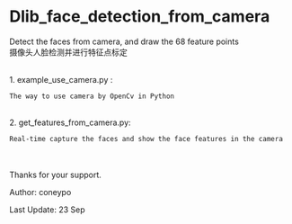 # Dlib_face_detection_from_camera
Detect the faces from camera, and draw the 68 feature points 
</br>
摄像头人脸检测并进行特征点标定


</br>
1. example_use_camera.py : 
	
	The way to use camera by OpenCv in Python 
</br>
2. get_features_from_camera.py: 
	
	Real-time capture the faces and show the face features in the camera	
</br>

</br>
Thanks for your support.

Author: coneypo

Last Update: 23 Sep
